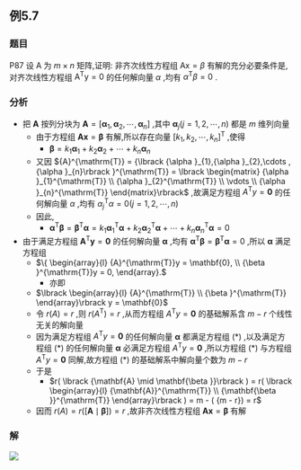 ## 例5.7
### 题目
P87 设 $\mathrm{A}$ 为 $m \times n$ 矩阵,证明: 非齐次线性方程组 $\mathrm{{Ax}} = \beta$ 有解的充分必要条件是,对齐次线性方程组 ${\mathrm{A}}^{\mathrm{T}}\mathrm{y} = 0$ 的任何解向量 $\alpha$ ,均有 ${\alpha }^{\mathrm{T}}\beta = 0$ .
### 分析
- 把 $\mathbf{A}$ 按列分块为 $\mathbf{A} = \lbrack {{\mathbf{\alpha }}_{1},{\mathbf{\alpha }}_{2},\cdots ,{\mathbf{\alpha }}_{n}}\rbrack$ ,其中 ${\mathbf{\alpha }}_{j}( {j = 1,2,\cdots, n})$ 都是 $m$ 维列向量
    - 由于方程组 $\mathbf{{Ax}} = \mathbf{\beta }$ 有解,所以存在向量 ${\lbrack {k}_{1},{k}_{2},\cdots ,{k}_{n}\rbrack }^{\mathrm{T}}$ ,使得
        - $\mathbf{\beta } = {k}_{1}{\mathbf{\alpha }}_{1} + {k}_{2}{\mathbf{\alpha }}_{2} + \cdots + {k}_{n}{\mathbf{\alpha }}_{n}$
    - 又因 ${A}^{\mathrm{T}} = {\lbrack {\alpha }_{1},{\alpha }_{2},\cdots ,{\alpha }_{n}\rbrack }^{\mathrm{T}} = \lbrack \begin{matrix} {\alpha }_{1}^{\mathrm{T}} \\ {\alpha }_{2}^{\mathrm{T}} \\ \vdots \\ {\alpha }_{n}^{\mathrm{T}} \end{matrix}\rbrack$ ,故满足方程组 ${A}^{\mathrm{T}}y = \mathbf{0}$ 的任何解向量 $\alpha$ ,均有 ${\alpha }_{j}^{\mathrm{T}}\alpha = 0( {j = 1,2,\cdots, n})$
    - 因此,
        - ${\mathbf{\alpha }}^{\mathrm{T}}\mathbf{\beta } = {\mathbf{\beta }}^{\mathrm{T}}\mathbf{\alpha } = {k}_{1}{\mathbf{\alpha }}_{1}^{\mathrm{T}}\mathbf{\alpha } + {k}_{2}{\mathbf{\alpha }}_{2}^{\mathrm{T}}\mathbf{\alpha } + \cdots + {k}_{n}{\mathbf{\alpha }}_{n}^{\mathrm{T}}\mathbf{\alpha } = 0$
- 由于满足方程组 ${\mathbf{A}}^{\mathrm{T}}\mathbf{y} = \mathbf{0}$ 的任何解向量 $\mathbf{\alpha }$ ,均有 ${\mathbf{\alpha }}^{\mathrm{T}}\mathbf{\beta } = {\mathbf{\beta }}^{\mathrm{T}}\mathbf{\alpha } = 0$ ,所以 $\mathbf{\alpha }$ 满足方程组
    - $\{ \begin{array}{l} {A}^{\mathrm{T}}y = \mathbf{0}, \\ {\beta }^{\mathrm{T}}y = 0, \end{array}.$
	    - 亦即
    - $\lbrack \begin{array}{l} {A}^{\mathrm{T}} \\ {\beta }^{\mathrm{T}} \end{array}\rbrack y = \mathbf{0}$
    - 令 $r( A) = r$ ,则 $r( {A}^{\mathrm{T}}) = r$ ,从而方程组 ${A}^{\mathrm{T}}y = \mathbf{0}$ 的基础解系含 $m - r$ 个线性无关的解向量
    - 因为满足方程组 ${A}^{\mathrm{T}}y = \mathbf{0}$ 的任何解向量 $\mathbf{\alpha }$ 都满足方程组 $( *)$ ,以及满足方程组 $( *)$ 的任何解向量 $\mathbf{\alpha }$ 必满足方程组 ${A}^{\mathrm{T}}y = \mathbf{0}$ ,所以方程组 $( *)$ 与方程组 ${A}^{\mathrm{T}}y = \mathbf{0}$ 同解,故方程组 $( *)$ 的基础解系中解向量个数为 $m - r$
    - 于是
        - $r( \lbrack {\mathbf{A} \mid \mathbf{\beta }}\rbrack ) = r( \lbrack \begin{array}{l} {\mathbf{A}}^{\mathrm{T}} \\ {\mathbf{\beta }}^{\mathrm{T}} \end{array}\rbrack ) = m - ( {m - r}) = r$
    - 因而 $r( A) = r( \lbrack {\mathbf{A} \mid \mathbf{\beta }}\rbrack ) = r$ ,故非齐次线性方程组 $\mathbf{A}\mathbf{x} = \mathbf{\beta }$ 有解
### 解
![](https://img.hwenyi.live/202410182157914.webp)

